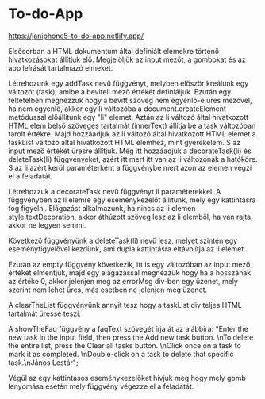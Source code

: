 # To-do-App

https://janiphone5-to-do-app.netlify.app/

  Elsősorban a HTML dokumentum által definiált elemekre történő hivatkozásokat állítjuk elő. Megjelöljük az input mezőt, a gombokat és az app leírását tartalmazó elmeket.

  Létrehozunk egy addTask nevű függvényt, melyben először kreálunk egy változót (task), amibe a beviteli mező értékét definiáljuk.
  Ezután egy feltételben megnézzük hogy a bevitt szöveg nem egyenlő-e üres mezővel, ha nem egyenlő, akkor egy li változóba a document.createElement metódussal előállítunk egy "li" elemet.
  Aztán az li változó által hivatkozott HTML elem belső szöveges tartalmát (innerText) állítja be a task változóban tárolt értékre.
  Majd hozzáadjuk az li változó által hivatkozott HTML elemet a taskList változó által hivatkozott HTML elemhez, mint gyerekelem.
  S az input mező értékét üresre állítjuk.
  Még itt hozzáadjuk a decorateTask(li) és deleteTask(li) függvényeket, azért itt mert itt van az li változónak a hatóköre. S az li azért kerül paraméterként a függvénybe mert azon az elemen végzi el a feladatát.
  
  Létrehozzuk a decorateTask nevű függvényt li paraméterekkel. A függvényben az li elemre egy eseménykezelőt állítunk, mely egy kattintásra fog figyelni. Elágazást alkalmazunk, ha nincs az li elemen style.textDecoration, akkor áthúzott szöveg lesz az li elemből, ha van rajta, akkor ne legyen semmi.

  Következő függvényünk a deleteTask(li) nevű lesz, melyet szintén egy eseményfigyelővel kezdünk, ami dupla kattintásra eltávolítja az li elemet.

  Ezután az empty függvény következik, itt is egy változóban az input mező értékét elmentjük, majd egy elágazással megnézzük hogy ha a hosszának az értéke 0, akkor jelenjen meg az errorMsg div-ben egy  üzenet, mely szerint nem lehet üres, más esetben ne jelenjen meg üzenet.

  A clearTheList függvényünk annyit tesz hogy a taskList div teljes HTML tartalmát üressé teszi.

  A showTheFaq függvény a faqText szövegét írja át az alábbira:
    "Enter the new task in the input field, then press the Add new task button. \nTo delete the entire list, press the Clear all tasks button. \nClick once on a task to mark it as completed. \nDouble-click on a task to delete that specific task.\nJános Lestár";

  Végül az egy kattintásos eseménykezelőket hívjuk meg hogy mely gomb lenyomása esetén mely függvény végezze el a feladatát.
